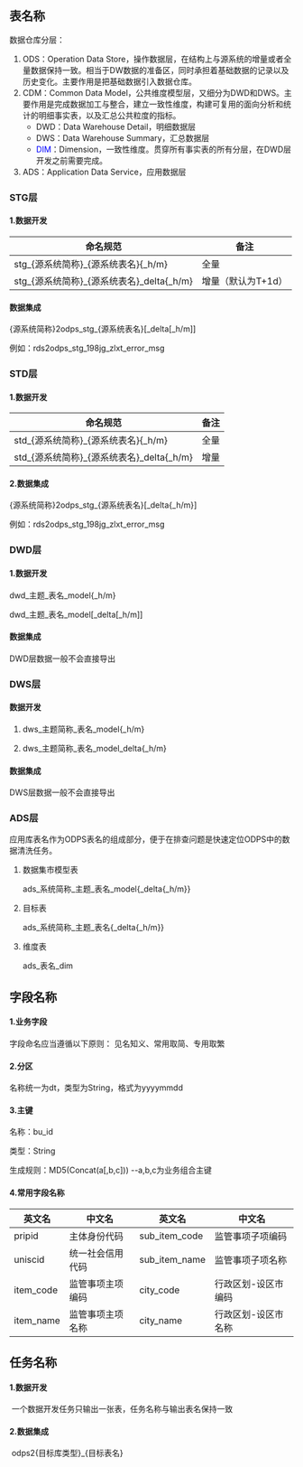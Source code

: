 ## 表名称

数据仓库分层：

1. ODS：Operation Data Store，操作数据层，在结构上与源系统的增量或者全量数据保持一致。相当于DW数据的准备区，同时承担着基础数据的记录以及历史变化。主要作用是把基础数据引入数据仓库。
2. CDM：Common Data Model，公共维度模型层，又细分为DWD和DWS。主要作用是完成数据加工与整合，建立一致性维度，构建可复用的面向分析和统计的明细事实表，以及汇总公共粒度的指标。
   - DWD：Data Warehouse Detail，明细数据层
   - DWS：Data Warehouse Summary，汇总数据层
   - <font color = blue>DIM</font>：Dimension，一致性维度。贯穿所有事实表的所有分层，在DWD层开发之前需要完成。
3. ADS：Application Data Service，应用数据层

### STG层

#### 1.数据开发

| 命名规范                                      | 备注               |
| --------------------------------------------- | ------------------ |
| stg\_{源系统简称}\_{源系统表名}{\_h/m}        | 全量               |
| stg\_{源系统简称}\_{源系统表名}\_delta{\_h/m} | 增量（默认为T+1d） |

#### 数据集成

 {源系统简称}2odps_stg_{源系统表名}[\_delta[\_h/m]]

例如：rds2odps_stg_198jg_zlxt_error_msg

### STD层

#### 1.数据开发

| 命名规范                                      | 备注 |
| --------------------------------------------- | ---- |
| std\_{源系统简称}\_{源系统表名}{\_h/m}        | 全量 |
| std\_{源系统简称}\_{源系统表名}\_delta{\_h/m} | 增量 |

#### 2.数据集成

 {源系统简称}2odps_stg_{源系统表名}[\_delta{\_h/m}]

例如：rds2odps_stg_198jg_zlxt_error_msg

### DWD层

#### 1.数据开发

dwd\_主题\_表名_model{\_h/m}

dwd\_主题\_表名_model[\_delta[\_h/m]]

#### 数据集成

DWD层数据一般不会直接导出

### DWS层

#### 数据开发

1. dws\_主题简称\_表名_model{\_h/m}

2. dws\_主题简称\_表名_model\_delta{\_h/m}

#### 数据集成

DWS层数据一般不会直接导出



### ADS层

应用库表名作为ODPS表名的组成部分，便于在排查问题是快速定位ODPS中的数据清洗任务。

1. 数据集市模型表

   ads\_系统简称\_主题\_表名_model{\_delta{\_h/m}}

2. 目标表

   ads\_系统简称\_主题\_表名{\_delta{\_h/m}}

3. 维度表

   ads\_表名\_dim



## 字段名称

#### 1.业务字段

字段命名应当遵循以下原则： 见名知义、常用取简、专用取繁

#### 2.分区

名称统一为dt，类型为String，格式为yyyymmdd

#### 3.主键

名称：bu_id

类型：String

生成规则：MD5(Concat(a[,b,c])) --a,b,c为业务组合主键 

#### 4.常用字段名称

| 英文名    | 中文名           | 英文名        | 中文名              |
| --------- | ---------------- | ------------- | ------------------- |
| pripid    | 主体身份代码     | sub_item_code | 监管事项子项编码    |
| uniscid   | 统一社会信用代码 | sub_item_name | 监管事项子项名称    |
| item_code | 监管事项主项编码 | city_code     | 行政区划-设区市编码 |
| item_name | 监管事项主项名称 | city_name     | 行政区划-设区市名称 |



## 任务名称

#### 1.数据开发

​	一个数据开发任务只输出一张表，任务名称与输出表名保持一致

#### 2.数据集成

​	odps2{目标库类型}\_{目标表名}
